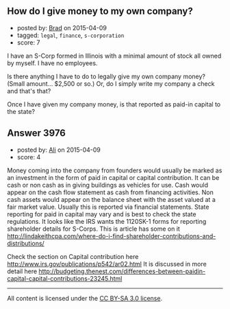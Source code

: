 ## How do I give money to my own company?

- posted by: [Brad](https://stackexchange.com/users/149787/brad) on 2015-04-09
- tagged: `legal`, `finance`, `s-corporation`
- score: 7

<p>I have an S-Corp formed in Illinois with a minimal amount of stock all owned by myself.  I have no employees.</p>

<p>Is there anything I have to do to legally give my own company money?  (Small amount... $2,500 or so.)  Or, do I simply write my company a check and that's that?</p>

<p>Once I have given my company money, is that reported as paid-in capital to the state?</p>



## Answer 3976

- posted by: [Ali](https://stackexchange.com/users/2815644/ali) on 2015-04-09
- score: 4

<p>Money coming into the company from founders would usually be marked as an investment in the form of paid in capital or capital contribution. It can be cash or non cash as in giving buildings as vehicles for use. Cash would appear on the cash flow statement as cash from financing activities. Non cash assets would appear on the balance sheet with the asset valued at a fair market value. Usually this is reported via financial statements. State reporting for paid in capital may vary and is best to check the state regulations. It looks like the IRS wants the 1120SK-1 forms for reporting shareholder details for S-Corps. This is article has some on it <a href="http://lindakeithcpa.com/where-do-i-find-shareholder-contributions-and-distributions/" rel="nofollow">http://lindakeithcpa.com/where-do-i-find-shareholder-contributions-and-distributions/</a></p>

<p>Check the section on Capital contribution here <a href="http://www.irs.gov/publications/p542/ar02.html" rel="nofollow">http://www.irs.gov/publications/p542/ar02.html</a> It is discussed in more detail here <a href="http://budgeting.thenest.com/differences-between-paidin-capital-capital-contributions-23245.html" rel="nofollow">http://budgeting.thenest.com/differences-between-paidin-capital-capital-contributions-23245.html</a></p>




---

All content is licensed under the [CC BY-SA 3.0 license](https://creativecommons.org/licenses/by-sa/3.0/).
